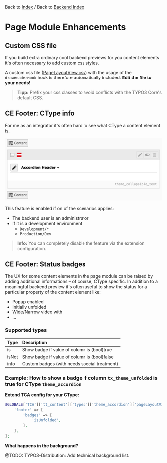 Back to [Index](../Index.md) / Back to [Backend Index](Index.md)

# Page Module Enhancements

## Custom CSS file

If you build extra ordinary cool backend previews for you content
elements it's often necessary to add custom css styles.

A custom css file
([PageLayoutView.css](../../../Resources/Public/Css/Backend/PageLayoutView.css))
with the usage of the `drawHeaderHook` hook is therefore automatically
included. **Edit the file to your needs!**

> **Tipp:** Prefix your css classes to avoid conflicts with the TYPO3
> Core's default CSS.

## CE Footer: CType info

For me as an integrator it's often hard to see what CType a content element
is.

![pagelayoutview-ce-footer-ctype.png](../../Images/pagelayoutview-ce-footer-ctype.png)

This feature is enabled if on of the scenarios applies:
- The backend user is an administrator
- If it is a development environment
  - `Development/*`
  - `Production/Dev`

> **Info:** You can completely disable the feature via the extension configuration.

## CE Footer: Status badges

The UX for some content elements in the page module can be raised by
adding additional informations – of course, CType specific. In addition
to a meaningful backend preview it's often useful to show the status for
a particular property of the content element like:
- Popup enabled
- Initially unfolded
- Wide/Narrow video with
- ...

### Supported types

| Type  | Description                                  |
|:------|:---------------------------------------------|
| is    | Show badge if value of column is (bool)true  |
| isNot | Show badge if value of column is (bool)false |
| info  | Custom badges (with needs special treatment) |

### Example: How to show a badge if column `tx_theme_unfolded` is true for CType `theme_accordion`

**Extend TCA config for your CType:**

```php
$GLOBALS['TCA']['tt_content']['types']['theme_accordion']['pageLayoutViewEnrichment'] = [
    'footer' => [
        'badges' => [
            'isUnfolded',
        ],
    ],
];
```

**What happens in the background?**

@TODO: TYPO3-Distribution: Add technical background list.

